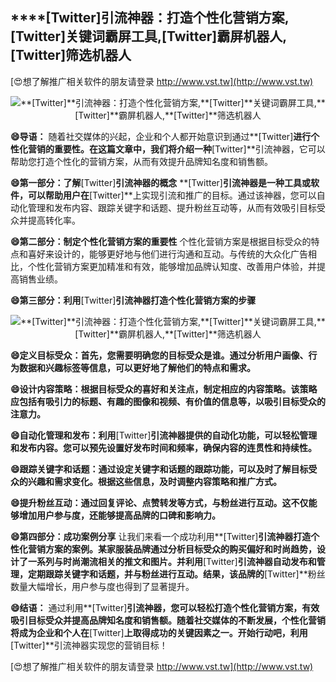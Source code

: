 ## ****[Twitter]**引流神器：打造个性化营销方案,**[Twitter]**关键词霸屏工具,**[Twitter]**霸屏机器人,**[Twitter]**筛选机器人**

[😍想了解推广相关软件的朋友请登录 http://www.vst.tw](http://www.vst.tw)

 <center><img src="https://vst.tw/MP4/tuiguang/png/5.png" alt="**[Twitter]**引流神器：打造个性化营销方案,**[Twitter]**关键词霸屏工具,**[Twitter]**霸屏机器人,**[Twitter]**筛选机器人"></center>

**😄导语：**
随着社交媒体的兴起，企业和个人都开始意识到通过**[Twitter]**进行个性化营销的重要性。在这篇文章中，我们将介绍一种**[Twitter]**引流神器，它可以帮助您打造个性化的营销方案，从而有效提升品牌知名度和销售额。

**😄第一部分：了解**[Twitter]**引流神器的概念**
**[Twitter]**引流神器是一种工具或软件，可以帮助用户在**[Twitter]**上实现引流和推广的目标。通过该神器，您可以自动化管理和发布内容、跟踪关键字和话题、提升粉丝互动等，从而有效吸引目标受众并提高转化率。

**😄第二部分：制定个性化营销方案的重要性**
个性化营销方案是根据目标受众的特点和喜好来设计的，能够更好地与他们进行沟通和互动。与传统的大众化广告相比，个性化营销方案更加精准和有效，能够增加品牌认知度、改善用户体验，并提高销售业绩。

**😄第三部分：利用**[Twitter]**引流神器打造个性化营销方案的步骤**

 <center><img src="https://vst.tw/MP4/tuiguang/png/5.png" alt="**[Twitter]**引流神器：打造个性化营销方案,**[Twitter]**关键词霸屏工具,**[Twitter]**霸屏机器人,**[Twitter]**筛选机器人"></center>

**😄定义目标受众：首先，您需要明确您的目标受众是谁。通过分析用户画像、行为数据和兴趣标签等信息，可以更好地了解他们的特点和需求。**

**😄设计内容策略：根据目标受众的喜好和关注点，制定相应的内容策略。该策略应包括有吸引力的标题、有趣的图像和视频、有价值的信息等，以吸引目标受众的注意力。**

**😄自动化管理和发布：利用**[Twitter]**引流神器提供的自动化功能，可以轻松管理和发布内容。您可以预先设置好发布时间和频率，确保内容的连贯性和持续性。**

**😄跟踪关键字和话题：通过设定关键字和话题的跟踪功能，可以及时了解目标受众的兴趣和需求变化。根据这些信息，及时调整内容策略和推广方式。**

**😄提升粉丝互动：通过回复评论、点赞转发等方式，与粉丝进行互动。这不仅能够增加用户参与度，还能够提高品牌的口碑和影响力。**

**😄第四部分：成功案例分享**
让我们来看一个成功利用**[Twitter]**引流神器打造个性化营销方案的案例。某家服装品牌通过分析目标受众的购买偏好和时尚趋势，设计了一系列与时尚潮流相关的推文和图片。并利用**[Twitter]**引流神器自动发布和管理，定期跟踪关键字和话题，并与粉丝进行互动。结果，该品牌的**[Twitter]**粉丝数量大幅增长，用户参与度也得到了显著提升。

**😄结语：**
通过利用**[Twitter]**引流神器，您可以轻松打造个性化营销方案，有效吸引目标受众并提高品牌知名度和销售额。随着社交媒体的不断发展，个性化营销将成为企业和个人在**[Twitter]**上取得成功的关键因素之一。开始行动吧，利用**[Twitter]**引流神器实现您的营销目标！

[😍想了解推广相关软件的朋友请登录 http://www.vst.tw](http://www.vst.tw)



